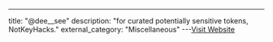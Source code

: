 ---
title: "@dee__see"
description: "for curated potentially sensitive tokens, NotKeyHacks."
external_category: "Miscellaneous"
---[Visit Website](https://twitter.com/dee__see)

